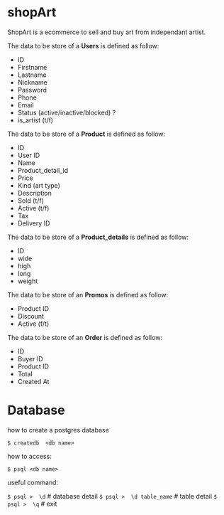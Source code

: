 # shopArt

ShopArt is a ecommerce to sell and buy art from independant artist.

The data to be store of a **Users** is defined as follow:

- ID
- Firstname
- Lastname
- Nickname
- Password
- Phone
- Email
- Status (active/inactive/blocked) ?
- is_artist (t/f)


The data to be store of a **Product** is defined as follow:

- ID
- User ID
- Name
- Product_detail_id
- Price
- Kind (art type)
- Description
- Sold (t/f)
- Active (t/f)
- Tax
- Delivery ID

The data to be store of a **Product_details** is defined as follow:

- ID
- wide
- high
- long
- weight

The data to be store of an **Promos** is defined as follow:

- Product ID
- Discount
- Active (f/t)

The data to be store of an **Order** is defined as follow:

- ID
- Buyer ID
- Product ID 
- Total
- Created At


# Database

how to create a postgres database

`$ createdb  <db name>`

how to access:

`$ psql <db name>`

useful command:

`$ psql >  \d` # database detail
`$ psql >  \d table_name` # table detail
`$ psql >  \q` # exit

